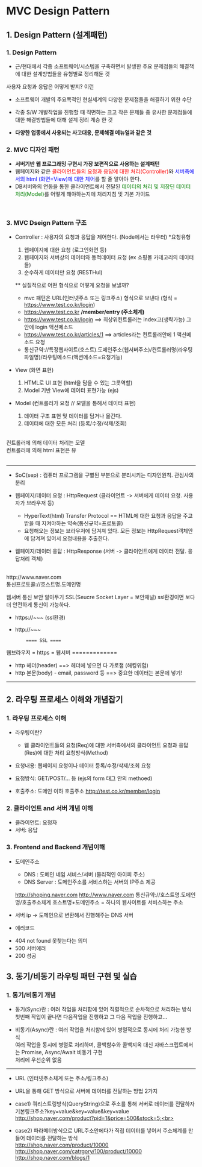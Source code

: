# MVC Design Pattern
## 1. Design Pattern (설계패턴)
### 1. Design Pattern
* 근/현대에서 각종 소프트웨어/시스템을 구축하면서 발생한 주요 문제점들의 해결책에 대한 설계방법들을 유형별로 정리해둔 것

사용자 요청과 응답은 어떻게 받지? 이런 

* 소프트웨어 개발의 주요목적인 현실세계의 다양한 문제점들을 해결하기 위한 수단
* 각종 S/W 개발작업을 진행할 때 직면하는 크고 작은 문제들 중 유사한 문제점들에 대한 해결방법들에 대해 설계 정리 계승 한 것

* **다양한 업종에서 사용되는 사고대응, 문제해결 메뉴얼과 같은 것**

### 2. MVC 디자인 패턴
* **서버기반 웹 프로그래밍 구현시 가장 보편적으로 사용하는 설계패턴**
* 웹페이지와 같은 <span style="color:red">클라이언트들의 요청과 응답에 대한 처리(Controller)</span>와 <span style="color:blue">서버측에서의 html (화면=View)에 대한 제어</span>를 할 줄 알아야 한다.
* DB서버와의 연동을 통한 클라이언트에서 전달된 <span style="color:green">데이터의 처리 및 저장딘 데이터 처리(Model)</span>를 어떻게 해야하는지에 처리지침 및 기본 가이드

<br>

### 3. MVC Dseign Pattern 구조

* Controller : 사용자의 요청과 응답을 제어한다. (Node에서는 라우터)
  *요청유형
    1. 웹페이지에 대한 요청 (로그인화면 등)
    2. 웹페이지와 서버상의 데이터와 동적데이터 요청  (ex 쇼핑몰 카테고리의 데이터들)
    3. 순수하게 데이터만 요청 (RESTHul)

  ** 실질적으로 어떤 형식으로 어떻게 요청을 보낼까?
    - mvc 패턴은 URL(인터넷주소 또는 링크주소) 형식으로 보낸다 (형식 = https://www.test.co.kr/login)
    - https://www.test.co.kr **/member/entry (주소체계)**
    - https://www.test.co.kr/login ==> 최상위컨트롤러는 index고(생략가능) 그 안에 login 액션메소드
    - https://www.test.co.kr/articles/1 ==> articles라는 컨트롤러안에 1 액션메소드 요청
    - 통신규약://특정웹사이트(호스트).도메인주소(웹서버주소)/컨트롤러명(라우팅파일명)/라우팅메소드(액션메소드=요청기능)

* View (화면 표현)
  1. HTML로 UI 표현 (html을 담을 수 있는 그릇역할)
  2. Model 기반 View에 데이터 표현가능 (ejs)

* Model (컨트롤러가 요청 // 모델을 통해서 데이터 표현)
  1. 데이터 구조 표현 및 데이터를 담거나 옮긴다.
  2. 데이터에 대한 모든 처리 (등록/수정/삭제/조회)


<br>
컨트롤러에 의해 데이터 처리는 모델<br>
컨트롤러에 의해 html 표현은 뷰<br>
<br>

---

* SoC(sep) : 컴퓨터 프로그램을 구별된 부분으로 분리시키는 디자인원칙. 관심사의 분리

* 웹페이지/데이터 요청 : HttpRequest (클라이언트 -> 서버에게 데이터 요청. 사용자가 브라우저 등)
  - HyperText(html) Transfer Protocol == HTML에 대한 요청과 응답을 주고받을 때 지켜야하는 약속(통신규약=프로토콜)
  - 요청해오는 정보는 브라우저에 담겨져 있다. 모든 정보는 HttpRequest객체안에 담겨져 있어서 요청내용을 추출한다.

* 웹페이지/데이터 응답 : HttpResponse (서버 -> 클라이언트에게 데이터 전달. 응답처리 객체)

<br>
http://www.naver.com <br>
통신프로토콜://호스트명.도메인명 <br>

웹서버 통신 보안 알아두기
SSL(Seucre Socket Layer = 보안채널) 
ssl환경이면 보다 더 안전하게 통신이 가능하다.
* https://~~~  (ssl환경)
* http://~~~

          ==== SSL ====
웹브라우저 =   https   =  웹서버
          ============= 

* http 헤더(header) ==> 헤더에 넣으면 다 가로챔 (해킹위험)
* http 본문(body) - email, password 등  ==> 중요한 데이터는 본문에 넣기!

---

## 2. 라우팅 프로세스 이해와 개념잡기
### 1. 라우팅 프로세스 이해
* 라우팅이란? 
  - 웹 클라이언트들의 요청(Req)에 대한 서버측에서의 클라이언트 요청과 응답(Res)에 대한 처리 요청방식(Method)

* 요청내용: 웹페이지 요청이나 데이터 등록/수정/삭제/조회 요청
* 요청방식: GET/POST/... 등 (ejs의 form 태그 안의 methoed)
* 호출주소: 도메인 이하 호출주소
  http://test.co.kr/member/login

### 2. 클라이언트 and 서버 개념 이해
* 클라이언트: 요청자
* 서버: 응답


### 3. Frontend and Backend 개념이해
* 도메인주소
  - DNS : 도메인 네임 서비스/서버 (물리적인 아이피 주소)
  - DNS Server : 도메인주소를 서비스하는 서버의 IP주소 제공
  
  http://shoping.naver.com
  http://www.naver.com 
  통신규약://호스트명.도메인명/호출주소체계
  호스트명+도메인주소 = 하나의 웹사이트를 서비스하는 주소

* 서버 ip -> 도메인으로 변환해서 진행해주는 DNS 서버

* 에러코드
- 404 not found 못찾는다는 의미
- 500 서버에러
- 200 성공

## 3. 동기/비동기 라우팅 패턴 구현 및 실습
### 1. 동기/비동기 개념
* 동기(Sync)란 : 여러 작업을 처리함에 있어 직렬적으로 순차적으로 처리하는 방식<br>
첫번째 작업이 끝나면 다음작업을 진행하고 그 다음 작업을 진행하고... <br>

* 비동기(Async)란 : 여러 작업을 처리함에 있어 병렬적으로 동시에 처리 가능한 방식<br>
여러 작업을 동시에 병렬로 처리하며, 콜백함수와 콜백지옥 대신 자바스크립트에서는 Promise, Async/Await 비동기 구현<br>
처리에 우선순위 없음<br>

---

* URL (인터넷주소체계 또는 주소/링크주소)<br>
* URL을 통해 GET 방식으로 서버에 데이터를 전달하는 방법 2가지<br>

* case1) 쿼리스트링방식(QueryString)으로 주소를 통해 서버로 데이터를 전달하자<br>
기본링크주소?key=value&key=value&key=value<br>
http://shop.naver.com/product?pid=1&price=500&stock=5;<br>

* case2) 파라메터방식으로 URL주소안에다가 직접 데이터를 넣어서 주소체계를 만들어 데이터를 전달하는 방식<br>
http://shop.naver.com/product/10000 <br>
http://shop.naver.com/catrgory/100/product/10000 <br>
http://shop.naver.com/blogs/1 <br>